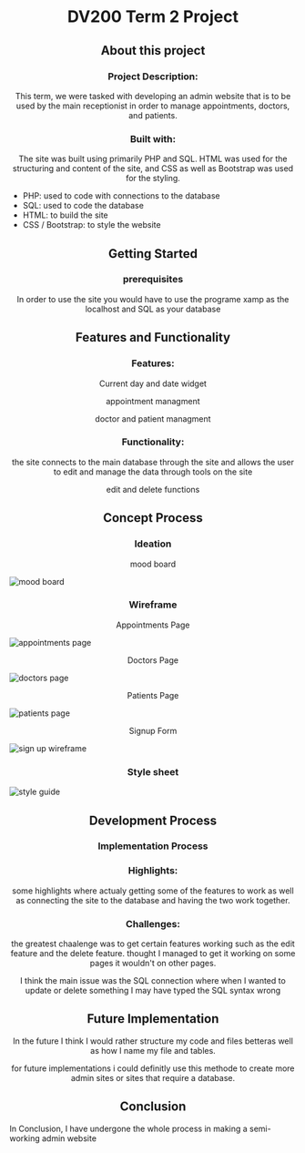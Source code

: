 <h1 align="center">DV200 Term 2 Project</h1>

<h2 align="center">About this project </h2>

<h3 align="center">Project Description:</h3>
<p align="center">This term, we were tasked with developing an admin website that is to be used by the main receptionist in order to manage appointments, doctors, and patients.</p>

<h3 align="center">Built with:</h3>
<p align="center"> The site was built using primarily PHP and SQL. HTML was used for the structuring and content of the site, and CSS as well as Bootstrap was used for the styling.</p>

<ul >
  <li>PHP: used to code with connections to the database</li>
  <li>SQL: used to code the database</li>
  <li>HTML: to build the site</li>
  <li>CSS / Bootstrap: to style the website</li>
</ul>

<h2 align="center">Getting Started</h2>
<h3 align="center">prerequisites</h3>
<p align="center">In order to use the site you would have to use the programe xamp as the localhost and SQL as your database</p>

<h2 align="center">Features and Functionality</h2>

<h3 align="center">Features:</h3>
<p align="center">Current day and date widget</p>
<p align="center">appointment managment</p>
<p align="center">doctor and patient managment</p>


<h3 align="center">Functionality:</h3>
<p align="center">the site connects to the main database through the site and allows the user to edit and manage the data through tools on the site</p>
<p align="center">edit and delete functions</p>

<h2 align="center">Concept Process</h2>
<h3 align="center">Ideation</h3>
<p align="center">mood board</p>

![mood board](https://github.com/Ungerer221/DV200_Ungerer_term2_adminsite/assets/113917241/58c6280c-7bd3-41f9-a7e7-924ceae52078)


<h3 align="center">Wireframe</h3>

<p align="center">Appointments Page</p>

![appointments page](https://github.com/Ungerer221/DV200_Ungerer_term2_adminsite/assets/113917241/c71bccda-a2d6-46f4-9d3b-2f86b3ef948f)

<p align="center">Doctors Page</p>

![doctors page](https://github.com/Ungerer221/DV200_Ungerer_term2_adminsite/assets/113917241/25c92526-ddd0-455b-bc55-9db5e6d8e2b9)

<p align="center">Patients Page</p>

![patients page](https://github.com/Ungerer221/DV200_Ungerer_term2_adminsite/assets/113917241/49946abb-e678-4c2f-b8a9-7b9b06d11484)

<p align="center">Signup Form</p>

![sign up wireframe](https://github.com/Ungerer221/DV200_Ungerer_term2_adminsite/assets/113917241/a4e1240d-f35d-4d67-9d4f-b49ded598cbf)

<h3 align="center">Style sheet</h3>

![style guide](https://github.com/Ungerer221/DV200_Ungerer_term2_adminsite/assets/113917241/1cdcd614-a637-414e-ab05-958e11d1835e)



<h2 align="center">Development Process</h2>
<h3 align="center">Implementation Process</h3>

<h3 align="center">Highlights:</h3>
<p align="center">some highlights where actualy getting some of the features to work as well as connecting the site to the database and having the two work together.</p>

<h3 align="center">Challenges:</h3>
<p align="center">the greatest chaalenge was to get certain features working such as the edit feature and the delete feature. thought I managed to get it working on some pages it wouldn't on other pages.</p>
<p align="center">I think the main issue was the SQL connection where when I wanted to update or delete something I may have typed the SQL syntax wrong</p>

<h2 align="center">Future Implementation</h2>
<P align="center">In the future I think I would rather structure my code and files betteras well as how I name my file and tables.</P>
<p align="center">for future implementations i could definitly use this methode to create more admin sites or sites that require a database.</p>

<h2 align="center">Conclusion</h2>
<p>In Conclusion, I have undergone the whole process in making a semi-working admin website</p>
